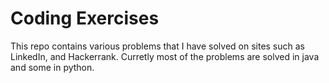 # Coding Exercises

This repo contains various problems that I have solved on sites such as LinkedIn, and Hackerrank.
Curretly most of the problems are solved in java and some in python.
